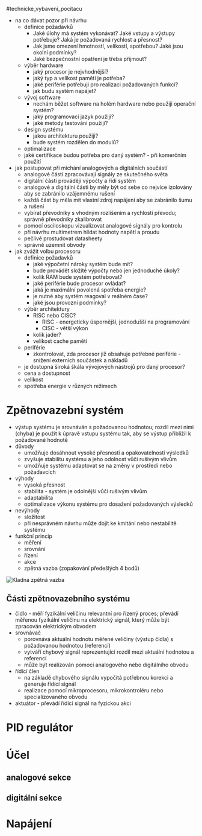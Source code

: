 #technicke_vybaveni_pocitacu 
* na co dávat pozor při návrhu
	* definice požadavků
		* Jaké úlohy má systém vykonávat? Jaké vstupy a výstupy potřebuje? Jaká je požadovaná rychlost a přesnost?
		* Jak jsme omezení hmotností, velikostí, spotřebou? Jaké jsou okolní podmínky?
		* Jaké bezpečnostní opatření je třeba přijmout?
	* výběr hardware
		* jaký procesor je nejvhodnější?
		* jaký typ a velikost paměti je potřeba?
		* jaké periférie potřebuji pro realizaci požadovaných funkcí?
		* jak budu systém napájet?
	* vývoj software
		* nechám běžet software na holém hardware nebo použiji operační systém?
		* jaký programovací jazyk použiji?
		* jaké metody testování použiji?
	* design systému
		* jakou architekturu použiji?
		* bude systém rozdělen do modulů?
	* optimalizace
	* jaké certifikace budou potřeba pro daný systém? - při komerčním použití
* jak postupovat při míchání analogových a digitálních součástí
	* analogové části zpracovávají signály ze skutečného světa
	* digitální části provádějí výpočty a řídí systém
	* analogové a digitální části by měly být od sebe co nejvíce izolovány aby se zabránilo vzájemnému rušení
	* každá část by měla mít vlastní zdroj napájení aby se zabránilo šumu a rušení
	* vybírat převodníky s vhodným rozlišením a rychlostí převodu; správně převodníky zkalibrovat
	* pomocí osciloskopu vizualizovat analogové signály pro kontrolu
	* při návrhu multimetrem hlídat hodnoty napětí a proudu
	* pečlivě prostudovat datasheety
	* správně uzemnit obvody
* jak zvážit volbu procesoru
	* definice požadavků
		* jaké výpočetní nároky systém bude mít?
		* bude provádět složité výpočty nebo jen jednoduché úkoly?
		* kolik RAM bude systém potřebovat?
		* jaké periférie bude procesor ovládat?
		* jaká je maximální povolená spotřeba energie?
		* je nutné aby systém reagoval v reálném čase?
		* jaké jsou provozní podmínky?
	* výběr architektury
		* RISC nebo CISC?
			* RISC - energeticky úspornější, jednodušší na programování
			* CISC - větší výkon
		* kolik jader?
		* velikost cache paměti
	* periférie
		* zkontrolovat, zda procesor již obsahuje potřebné periférie - snížení externích součástek a nákladů
	* je dostupná široká škála vývojových nástrojů pro daný procesor?
	* cena a dostupnost
	* velikost
	* spotřeba energie v různých režimech
# Zpětnovazební systém
* výstup systému je srovnáván s požadovanou hodnotou; rozdíl mezi nimi (chyba) je použit k úpravě vstupu systému tak, aby se výstup přiblížil k požadované hodnotě
* důvody
	* umožňuje dosáhnout vysoké přesnosti a opakovatelnosti výsledků
	* zvyšuje stabilitu systému a jeho odolnost vůči rušivým vlivům
	* umožňuje systému adaptovat se na změny v prostředí nebo požadavcích
* výhody
	* vysoká přesnost
	* stabilita - systém je odolnější vůči rušivým vlivům
	* adaptabilita
	* optimalizace výkonu systému pro dosažení požadovaných výsledků
* nevýhody
	* složitost
	* při nesprávném návrhu může dojít ke kmitání nebo nestabilitě systému
* funkční princip
	* měření
	* srovnání
	* řízení
	* akce
	* zpětná vazba (zopakování předešlých 4 bodů)

![Kladná zpětná vazba](https://upload.wikimedia.org/wikipedia/commons/3/36/Feedback_positive.png)

## Části zpětnovazebního systému
* čidlo - měří fyzikální veličinu relevantní pro řízený proces; převádí měřenou fyzikální veličinu na elektrický signál, který může být zpracován elektrickým obvodem
* srovnávač
	* porovnává aktuální hodnotu měřené veličiny (výstup čidla) s požadovanou hodnotou (referencí)
	* vytváří chybový signál reprezentující rozdíl mezi aktuální hodnotou a referencí
	* může být realizován pomocí analogového nebo digitálního obvodu
* řídící člen
	* na základě chybového signálu vypočítá potřebnou korekci a generuje řídící signál
	* realizace pomocí mikroprocesoru, mikrokontroléru nebo specializovaného obvodu
* aktuátor - převádí řídící signál na fyzickou akci
# PID regulátor
# Účel
## analogové sekce
## digitální sekce
# Napájení
